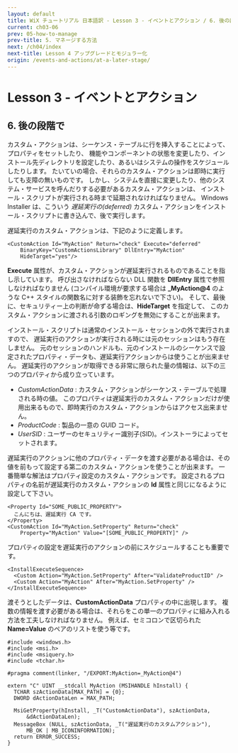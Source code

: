 ```yaml
---
layout: default
title: WiX チュートリアル 日本語訳 - Lesson 3 - イベントとアクション / 6. 後の段階で
current: ch03-06
prev: 05-how-to-manage
prev-title: 5. マネージする方法
next: /ch04/index
next-title: Lesson 4 アップグレードとモジュラー化
origin: /events-and-actions/at-a-later-stage/
---
```

# Lesson 3 - イベントとアクション

## 6. 後の段階で

カスタム・アクションは、シーケンス・テーブルに行を挿入することによって、プロパティをセットしたり、
機能やコンポーネントの状態を変更したり、インストール先ディレクトリを設定したり、あるいはシステムの操作をスケジュールしたりします。
たいていの場合、それらのカスタム・アクションは即時に実行しても支障の無いものです。
しかし、システムを直接に変更したり、他のシステム・サービスを呼んだりする必要があるカスタム・アクションは、
インストール・スクリプトが実行される時まで延期されなければなりません。
Windows Installer は、こういう *遅延実行の(deferred)* カスタム・アクションをインストール・スクリプトに書き込んで、後で実行します。

遅延実行のカスタム・アクションは、下記のように定義します。

    <CustomAction Id="MyAction" Return="check" Execute="deferred"
        BinaryKey="CustomActionsLibrary" DllEntry="MyAction"
        HideTarget="yes"/>

**Execute** 属性が、カスタム・アクションが遅延実行されるものであることを指し示しています。
呼び出さなければならない DLL 関数を **DllEntry** 属性で参照しなければなりません
(コンパイル環境が要求する場合は **\_MyAction@4** のような C++ スタイルの関数名に対する装飾を忘れないで下さい)。
そして、最後に、セキュリティー上の判断が命ずる場合は、**HideTarget** を指定して、
このカスタム・アクションに渡される引数のロギングを無効にすることが出来ます。

インストール・スクリプトは通常のインストール・セッションの外で実行されますので、
遅延実行のアクションが実行される時には元のセッションはもう存在しません。
元のセッションのハンドルも、元のインストールのシーケンスで設定されたプロパティ・データも、遅延実行アクションからは使うことが出来ません。
遅延実行のアクションが取得できる非常に限られた量の情報は、以下の三つのプロパティから成り立っています。

- *CustomActionData* :
  カスタム・アクションがシーケンス・テーブルで処理される時の値。
  このプロパティは遅延実行のカスタム・アクションだけが使用出来るもので、即時実行のカスタム・アクションからはアクセス出来ません。
- *ProductCode* :
  製品の一意の GUID コード。
- *UserSID* :
  ユーザーのセキュリティー識別子(SID)。インストーラによってセットされます。

遅延実行のアクションに他のプロパティ・データを渡す必要がある場合は、その値を前もって設定する第二のカスタム・アクションを使うことが出来ます。
一番簡単な解法はプロパティ設定のカスタム・アクションです。
設定されるプロパティの名前が遅延実行のカスタム・アクションの **Id** 属性と同じになるように設定して下さい。

    <Property Id="SOME_PUBLIC_PROPERTY">
      こんにちは、遅延実行 CA です。
    </Property>
    <CustomAction Id="MyAction.SetProperty" Return="check"
        Property="MyAction" Value="[SOME_PUBLIC_PROPERTY]" />

プロパティの設定を遅延実行のアクションの前にスケジュールすることも重要です。

    <InstallExecuteSequence>
      <Custom Action="MyAction.SetProperty" After="ValidateProductID" />
      <Custom Action="MyAction" After="MyAction.SetProperty" />
    </InstallExecuteSequence>

渡そうとしたデータは、**CustomActionData** プロパティの中に出現します。
複数の情報を渡す必要がある場合は、それらをこの単一のプロパティに組み入れる方法を工夫しなければなりません。
例えば、セミコロンで区切られた **Name=Value** のペアのリストを使う等です。

    #include <windows.h>
    #include <msi.h>
    #include <msiquery.h>
    #include <tchar.h>

    #pragma comment(linker, "/EXPORT:MyAction=_MyAction@4")

    extern "C" UINT __stdcall MyAction (MSIHANDLE hInstall) {
      TCHAR szActionData[MAX_PATH] = {0};
      DWORD dActionDataLen = MAX_PATH;

      MsiGetProperty(hInstall, _T("CustomActionData"), szActionData,
          &dActionDataLen);
      MessageBox (NULL, szActionData, _T("遅延実行のカスタムアクション"),
          MB_OK | MB_ICONINFORMATION);
      return ERROR_SUCCESS;
    }
